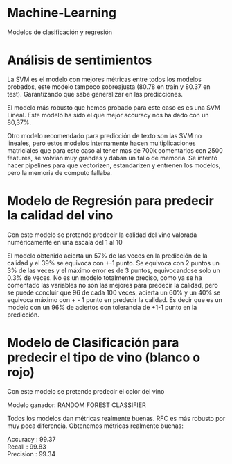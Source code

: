# Machine-Learning
Modelos de clasificación y regresión

# Análisis de sentimientos
La SVM es el modelo con mejores métricas entre todos los modelos probados, este modelo tampoco sobreajusta (80.78 en train y 80.37 en test). Garantizando que sabe generalizar en las predicciones.

El modelo más robusto que hemos probado para este caso es es una SVM Lineal. Este modelo ha sido el que mejor accuracy nos ha dado con un 80,37%. 

Otro modelo recomendado para predicción de texto son las SVM no lineales, pero estos modelos internamente hacen multiplicaciones matriciales que para este caso al tener mas de 700k comentarios con 2500 features, se volvían muy grandes y daban un fallo de memoria.
Se intentó hacer pipelines para que vectorizen, estandarizen y entrenen los modelos, pero la memoria de computo fallaba.

# Modelo de Regresión para predecir la calidad del vino
Con este modelo se pretende predecir la calidad del vino valorada numéricamente en una escala del 1 al 10

El modelo obtenido acierta un 57% de las veces en la predicción de la calidad y el 39% se equivoca con +-1 punto. 
Se equivoca con 2 puntos un 3% de las veces y el máximo error es de 3 puntos, equivocandose solo un 0.3% de veces.
No es un modelo totalmente preciso, como ya se ha comentado las variables no son las mejores para predecir la calidad, pero se puede concluir que 96 de cada 100 veces, acierta un 60% y un 40% se equivoca máximo con + - 1 punto en predecir la calidad. Es decir que es un modelo con un 96% de aciertos con tolerancia de +1-1 punto en la predicción.

# Modelo de Clasificación para predecir el tipo de vino (blanco o rojo)

Con este modelo se pretende predecir el color del vino

Modelo ganador: RANDOM FOREST CLASSIFIER 

Todos los modelos dan métricas realmente buenas. RFC es más robusto por muy poca diferencia. Obtenemos métricas realmente buenas:

Accuracy : 99.37   
Recall  : 99.83       
Precision : 99.34      

